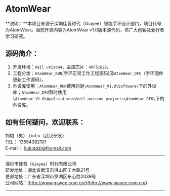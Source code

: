 AtomWear
========

**说明：**本项目来源于深圳佳音时代（Giayee）智能手环设计部门，项目代号为AtomWear。当前开源内容为AtomWear v1.0版本源代码，供广大创客及爱好者学习研究。

## 源码简介： ##
1. 开发环境：`Keil uVison4`，主控芯片：`nRF51822`。
1. 工程分类：`AtomWear_RUN`(手环正常工作工程源码)及`AtomWear_DFU`（手环固件更新工作源码）。  
2. 外设库使用：`AtomWear_RUN`使用的是`\AtomWear_V1.0\Software\`下的外设库；`AtomWear_DFU`暂时使用`\AtomWear_V1.0\Applications\keil_uvision_projects\AtomWear_DFU\`下的外设库。



## 如有任何疑问，欢迎联系： ##
刘璐（男）  LiuLu（武汉研发）  
TEL： 13554382101  
E-mail： liuluqqzj@foxmail.com   

----------
深圳市佳音（`Giayee`）时代有限公司  
研发地址：湖北省武汉市洪山区工大路21号   
总部地址：广东省深圳市罗湖区布心路2039号    
公司网站：[http://www.giayee.com.cn/](http://www.giayee.com.cn/)  
  
----------
